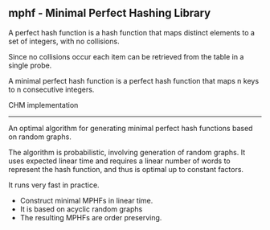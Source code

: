 mphf - Minimal Perfect Hashing Library
--------------------------------------

A perfect hash function is a hash function that maps distinct elements to a set of integers, with no collisions.

Since no collisions occur each item can be retrieved from the table in a single probe.

A minimal perfect hash function is a perfect hash function that maps n keys to n consecutive integers. 

CHM implementation
**************************************
An optimal algorithm for generating minimal perfect hash functions based on random graphs.

The algorithm is probabilistic, involving generation of random graphs.
It uses expected linear time and requires a linear number of words to represent the hash function, and thus is optimal up to constant factors.

It runs very fast in practice.

- Construct minimal MPHFs in linear time. 
- It is based on acyclic random graphs 
- The resulting MPHFs are order preserving.
